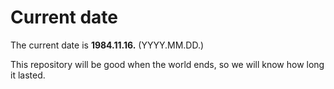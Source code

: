 # Current date

The current date is **1984.11.16.** (YYYY.MM.DD.)

This repository will be good when the world ends, so we will know how long it lasted.
